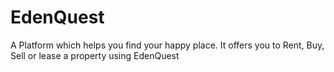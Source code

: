 # EdenQuest
A Platform which helps you find your happy place. It offers you to Rent, Buy, Sell or lease a property using EdenQuest
